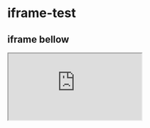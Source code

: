 # iframe-test

## iframe bellow

 <iframe src="https://www.w3schools.com" title="W3Schools Free Online Web Tutorials"></iframe>
